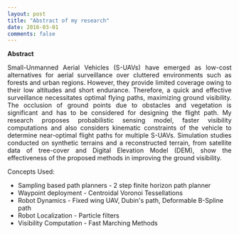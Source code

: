 ```yaml
---
layout: post
title: "Abstract of my research"
date: 2016-03-01
comments: false
---
```


<b> Abstract </b>

<p style="text-align:justify">
Small-Unmanned Aerial Vehicles (S-UAVs) have emerged as low-cost alternatives for aerial surveillance over cluttered environments such as forests and urban regions. However, they provide limited coverage owing to their low altitudes and short endurance. Therefore, a quick and effective surveillance necessitates optimal flying paths, maximizing ground visibility. The occlusion of ground points due to obstacles and vegetation is significant and has to be considered for designing the flight path. My research proposes probabilistic sensing model, faster visibility computations and also considers kinematic constraints of the vehicle to determine near-optimal flight paths for multiple S-UAVs. Simulation studies conducted on synthetic terrains and a reconstructed terrain, from satellite data of tree-cover and Digital Elevation Model (DEM), show the effectiveness of the proposed methods in improving the ground visibility.
</p>

<p style="text-align:justify">
Concepts Used:
	<ul>
	<li>Sampling based path planners - 2 step finite horizon path planner</li>
	<li>Waypoint deployment - Centroidal Voronoi Tessellations</li>
	<li>Robot Dynamics -  Fixed wing UAV, Dubin's path, Deformable B-Spline path </li>
	<li>Robot Localization - Particle filters</li>
	<li>Visibility Computation - Fast Marching Methods</li>
	</ul>
</p>